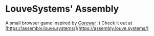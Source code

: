 # LouveSystems' Assembly

A small browser game inspired by [Corewar](https://corewar.co.uk/) :)
Check it out at [https://assembly.louve.systems/](https://assembly.louve.systems/)

